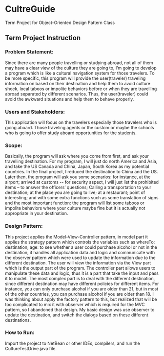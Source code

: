 # CultreGuide
Term Project for Object-Oriented Design Pattern Class

## Term Project Instruction

### Problem Statement: 
Since there are many people travelling or studying abroad, not all of them may have a clear view of the culture they are going to, I’m going to develop a program which is like a cultural navigation system for those travelers. To be more specific, this program will provide the user(traveler) traveling information on based on their destination and help them to avoid culture shock, local taboos or impolite behaviors before or when they are travelling abroad separated by different scenarios. Thus, the user(traveler) could avoid the awkward situations and help them to behave properly.
### Users and Stakeholders: 
This application will focus on the travelers especially those travelers who is going aboard. Those traveling agents or the custom or maybe the schools who is going to offer study aboard opportunities for the students.
### Scope:
Basically, the program will ask where you come from first, and ask your travelling destination. For my program, I will just do north America and Asia, and take the US Canada and China, Japan, South Korea as my potential countries. In the final project, I reduced the destination to China and the US. Later then, the program will ask you some scenarios: for instance, at the airport; arrived at customs -- for security aspect, I will just list the prohibited items – to answer the officers’ questions; Calling a transportation to your destination; at the place you are going to live; at a restaurant; point of interesting; and with some extra functions such as some translation of signs and the most important function: the program will list some taboos or impolite behaviors where your culture maybe fine but it is actually not appropriate in your destination. 
### Design Pattern:
This project applies the Model-View-Controller pattern, in model part it applies the strategy pattern which controls the variables such as whereTo: destination, age: to see whether a user could purchase alcohol or not in the destination, it handles all application data and logic and communicate with the observer pattern which were used to update the information due to the different destination. The user will view the information via the View part which is the output part of the program. The controller part allows users to manipulate these data and logic, thus it is a part that take the input and pass it to model. The most complex part is to deal with the different destination, since different destination may have different policies for different items. For instance, you can only purchase alcohol if you are older than 21, but in most of the other countries, you can purchase alcohol if you are older than 18. I was thinking about apply the factory pattern to this, but realized that will be too complicated to mix it with observer which is required for the MVC pattern, so I abandoned that design. My basic design was use observer to update the destination, and switch the dialogs based on these different destinations.
### How to Run:
Import the project to NetBean or other IDEs, compilers, and run the CultureTestDrive.java file. 
